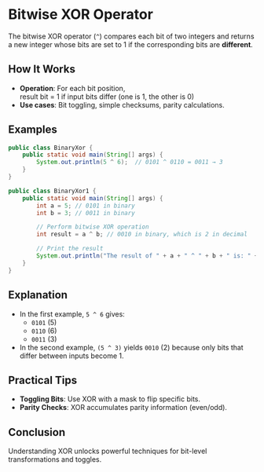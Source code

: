 # Bitwise XOR Operator

The bitwise XOR operator (`^`) compares each bit of two integers and returns a new integer whose bits are set to 1 if the corresponding bits are **different**.

## How It Works

- **Operation**: For each bit position,  
  result bit = 1 if input bits differ (one is 1, the other is 0)  
- **Use cases**: Bit toggling, simple checksums, parity calculations.

## Examples

```java
public class BinaryXor {
    public static void main(String[] args) {
        System.out.println(5 ^ 6);  // 0101 ^ 0110 = 0011 → 3
    }
}
```

```java
public class BinaryXor1 {
    public static void main(String[] args) {
        int a = 5; // 0101 in binary
        int b = 3; // 0011 in binary

        // Perform bitwise XOR operation
        int result = a ^ b; // 0010 in binary, which is 2 in decimal

        // Print the result
        System.out.println("The result of " + a + " ^ " + b + " is: " + result);
    }
}
```

## Explanation

- In the first example, `5 ^ 6` gives:
  - `0101` (5)
  - `0110` (6)
  - `0011` (3)
- In the second example, `(5 ^ 3)` yields `0010` (2) because only bits that differ between inputs become 1.

## Practical Tips

- **Toggling Bits**: Use XOR with a mask to flip specific bits.  
- **Parity Checks**: XOR accumulates parity information (even/odd).

## Conclusion

Understanding XOR unlocks powerful techniques for bit-level transformations and toggles.
